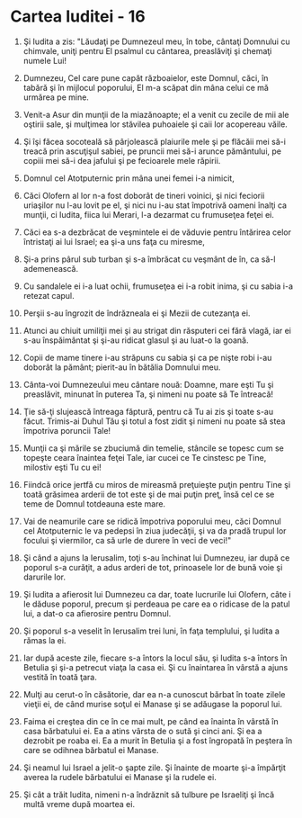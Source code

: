 # Cartea Iuditei - 16

1. Şi Iudita a zis: "Lăudaţi pe Dumnezeul meu, în tobe, cântaţi Domnului cu chimvale, uniţi pentru El psalmul cu cântarea, preaslăviţi şi chemaţi numele Lui! 

2. Dumnezeu, Cel care pune capăt războaielor, este Domnul, căci, în tabără şi în mijlocul poporului, El m-a scăpat din mâna celui ce mă urmărea pe mine. 

3. Venit-a Asur din munţii de la miazănoapte; el a venit cu zecile de mii ale oştirii sale, şi mulţimea lor stăvilea puhoaiele şi caii lor acopereau văile. 

4. Şi îşi făcea socoteală să pârjolească plaiurile mele şi pe flăcăii mei să-i treacă prin ascuţişul sabiei, pe pruncii mei să-i arunce pământului, pe copiii mei să-i dea jafului şi pe fecioarele mele răpirii. 

5. Domnul cel Atotputernic prin mâna unei femei i-a nimicit, 

6. Căci Olofern al lor n-a fost doborât de tineri voinici, şi nici feciorii uriaşilor nu l-au lovit pe el, şi nici nu i-au stat împotrivă oameni înalţi ca munţii, ci Iudita, fiica lui Merari, l-a dezarmat cu frumuseţea feţei ei. 

7. Căci ea s-a dezbrăcat de veşmintele ei de văduvie pentru întărirea celor întristaţi ai lui Israel; ea şi-a uns faţa cu miresme, 

8. Şi-a prins pârul sub turban şi s-a îmbrăcat cu veşmânt de în, ca să-l ademenească. 

9. Cu sandalele ei i-a luat ochii, frumuseţea ei i-a robit inima, şi cu sabia i-a retezat capul. 

10. Perşii s-au îngrozit de îndrăzneala ei şi Mezii de cutezanţa ei. 

11. Atunci au chiuit umiliţii mei şi au strigat din răsputeri cei fără vlagă, iar ei s-au înspăimântat şi şi-au ridicat glasul şi au luat-o la goană. 

12. Copii de mame tinere i-au străpuns cu sabia şi ca pe nişte robi i-au doborât la pământ; pierit-au în bătălia Domnului meu. 

13. Cânta-voi Dumnezeului meu cântare nouă: Doamne, mare eşti Tu şi preaslăvit, minunat în puterea Ta, şi nimeni nu poate să Te întreacă! 

14. Ţie să-ţi slujească întreaga făptură, pentru că Tu ai zis şi toate s-au făcut. Trimis-ai Duhul Tău şi totul a fost zidit şi nimeni nu poate să stea împotriva poruncii Tale! 

15. Munţii ca şi mările se zbuciumă din temelie, stâncile se topesc cum se topeşte ceara înaintea feţei Tale, iar cucei ce Te cinstesc pe Tine, milostiv eşti Tu cu ei! 

16. Fiindcă orice jertfă cu miros de mireasmă preţuieşte puţin pentru Tine şi toată grăsimea arderii de tot este şi de mai puţin preţ, însă cel ce se teme de Domnul totdeauna este mare. 

17. Vai de neamurile care se ridică împotriva poporului meu, căci Domnul cel Atotputernic le va pedepsi în ziua judecăţii, şi va da pradă trupul lor focului şi viermilor, ca să urle de durere în veci de veci!" 

18. Şi când a ajuns la Ierusalim, toţi s-au închinat lui Dumnezeu, iar după ce poporul s-a curăţit, a adus arderi de tot, prinoasele lor de bună voie şi darurile lor. 

19. Şi Iudita a afierosit lui Dumnezeu ca dar, toate lucrurile lui Olofern, câte i le dăduse poporul, precum şi perdeaua pe care ea o ridicase de la patul lui, a dat-o ca afierosire pentru Domnul. 

20. Şi poporul s-a veselit în Ierusalim trei luni, în faţa templului, şi Iudita a rămas la ei. 

21. Iar după aceste zile, fiecare s-a întors la locul său, şi Iudita s-a întors în Betulia şi şi-a petrecut viaţa la casa ei. Şi cu înaintarea în vârstă a ajuns vestită în toată ţara. 

22. Mulţi au cerut-o în căsătorie, dar ea n-a cunoscut bărbat în toate zilele vieţii ei, de când murise soţul ei Manase şi se adăugase la poporul lui. 

23. Faima ei creştea din ce în ce mai mult, pe când ea înainta în vârstă în casa bărbatului ei. Ea a atins vârsta de o sută şi cinci ani. Şi ea a dezrobit pe roaba ei. Ea a murit în Betulia şi a fost îngropată în peştera în care se odihnea bărbatul ei Manase. 

24. Şi neamul lui Israel a jelit-o şapte zile. Şi înainte de moarte şi-a împărţit averea la rudele bărbatului ei  Manase şi la rudele ei. 

25. Şi cât a trăit Iudita, nimeni n-a îndrăznit să tulbure pe Israeliţi şi încă multă vreme după moartea ei. 

